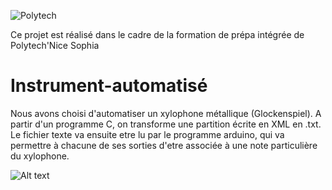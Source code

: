 ![Polytech](https://camo.githubusercontent.com/2fe98f1f93a495607acfac1a6b62cb1d4affdbca/687474703a2f2f7777772e706f6c79746563686e6963652e66722f6a616869612f6a73702f6a616869612f74656d706c617465732f696e632f696d672f706f6c79746563685f6e6963652d736f706869612e706e67)

Ce projet est réalisé dans le cadre de la formation de prépa intégrée de Polytech'Nice Sophia



# Instrument-automatisé
Nous avons choisi d'automatiser un xylophone métallique (Glockenspiel). A partir d'un programme C, on transforme une partition écrite en XML en .txt. Le fichier texte va ensuite etre lu par le programme arduino, qui va permettre à chacune de ses sorties d'etre associée à une note particulière du xylophone.

![Alt text](C:\Users\user\Documents\xylophone.jpg?raw=true "Title")
